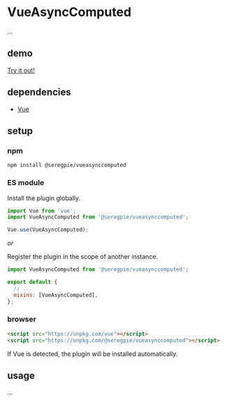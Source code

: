 # VueAsyncComputed

...

## demo

[Try it out!](https://seregpie.github.io/VueAsyncComputed/)

## dependencies

- [Vue](https://github.com/vuejs/vue)

## setup

### npm

```shell
npm install @seregpie/vueasynccomputed
```

### ES module

Install the plugin globally.

```javascript
import Vue from 'vue';
import VueAsyncComputed from '@seregpie/vueasynccomputed';

Vue.use(VueAsyncComputed);
```

*or*

Register the plugin in the scope of another instance.

```javascript
import VueAsyncComputed from '@seregpie/vueasynccomputed';

export default {
  // ...
  mixins: [VueAsyncComputed],
};
```

### browser

```html
<script src="https://unpkg.com/vue"></script>
<script src="https://unpkg.com/@seregpie/vueasynccomputed"></script>
```

If Vue is detected, the plugin will be installed automatically.

## usage

...
